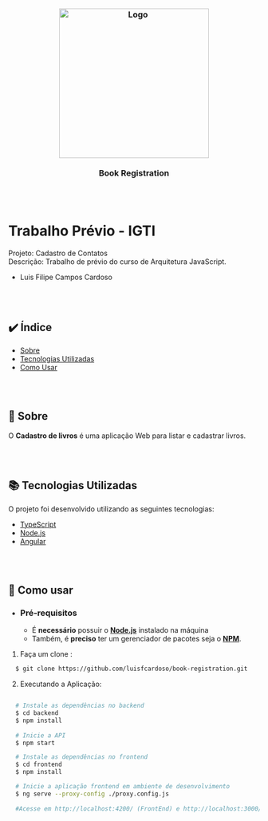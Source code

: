 <h3 align="center">
    <img alt="Logo" title="#logo" width="300px" src="https://images.unsplash.com/photo-1586281380614-bf2205048318?ixlib=rb-1.2.1&ixid=eyJhcHBfaWQiOjEyMDd9&auto=format&fit=crop&w=750&q=80">
    <br><br>
    <b>Book Registration</b>  
    <br>
</h3>


</br></br>
# Trabalho Prévio - IGTI

Projeto: Cadastro de Contatos<br/>
Descrição: Trabalho de prévio do curso de Arquitetura JavaScript.
<ul>
<li>Luis Filipe Campos Cardoso</li>
</ul>

</br></br>
## :heavy_check_mark: Índice

- [Sobre](#sobre)
- [Tecnologias Utilizadas](#tecnologias-utilizadas)
- [Como Usar](#como-usar)


</br></br>
<a id="sobre"></a>
## :bookmark: Sobre
O <strong>Cadastro de livros</strong> é uma aplicação Web para listar e cadastrar livros.


</br></br>
<a id="tecnologias-utilizadas"></a>
## :books:  Tecnologias Utilizadas

O projeto foi desenvolvido utilizando as seguintes tecnologias:

- [TypeScript](https://www.typescriptlang.org/)
- [Node.js](https://nodejs.org/en/)
- [Angular](https://angular.io/)

</br></br>
<a id="como-usar"></a>
## :pencil: Como usar

- ### **Pré-requisitos**

  - É **necessário** possuir o **[Node.js](https://nodejs.org/en/)** instalado na máquina
  - Também, é **preciso** ter um gerenciador de pacotes seja o **[NPM](https://www.npmjs.com/)**.


1. Faça um clone :

```sh
  $ git clone https://github.com/luisfcardoso/book-registration.git
```


2. Executando a Aplicação:

```sh

  # Instale as dependências no backend
  $ cd backend
  $ npm install
  
  # Inicie a API
  $ npm start

  # Instale as dependências no frontend
  $ cd frontend
  $ npm install

  # Inicie a aplicação frontend em ambiente de desenvolvimento
  $ ng serve --proxy-config ./proxy.config.js
  
  #Acesse em http://localhost:4200/ (FrontEnd) e http://localhost:3000/ (BackEnd)
```
